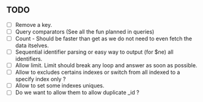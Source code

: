 ## TODO 

- [ ] Remove a key.
- [ ] Query comparators (See all the fun planned in queries)
- [ ] Count - Should be faster than get as we do not need to even fetch the data itselves.
- [ ] Sequential identifier parsing or easy way to output (for $ne) all identifiers.
- [ ] Allow limit. Limit should break any loop and answer as soon as possible.
- [ ] Allow to excludes certains indexes or switch from all indexed to a specify index only ?
- [ ] Allow to set some indexes uniques.
- [ ] Do we want to allow them to allow duplicate _id ?
